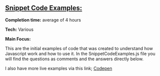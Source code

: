 ## [Snippet Code Examples:](https://codepen.io/kgrim/)

**Completion time:** average of 4 hours

**Tech:** Various


**Main Focus:**

This are the initial examples of code that was created to understand how Javascript work and how to use it.
In the SnippetCodeExamples.js file you will find the questions as comments and the answers directly below.

I also have more live examples via this link; [Codepen](https://codepen.io/kgrim/)

